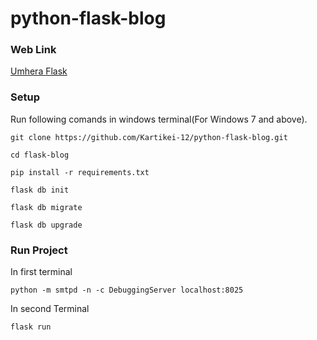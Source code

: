 # python-flask-blog

### Web Link 

[Umhera Flask](https://umhera-flask.herokuapp.com/index)

### Setup

Run following comands in windows terminal(For Windows 7 and above).

    git clone https://github.com/Kartikei-12/python-flask-blog.git

    cd flask-blog
    
    pip install -r requirements.txt
    
    flask db init

    flask db migrate

    flask db upgrade
    

### Run Project

In first terminal

    python -m smtpd -n -c DebuggingServer localhost:8025


In second Terminal
    
    flask run

    
